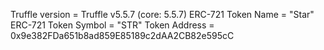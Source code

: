 Truffle version = Truffle v5.5.7 (core: 5.5.7)
ERC-721 Token Name = "Star"
ERC-721 Token Symbol = "STR"
Token Address = 0x9e382FDa651b8ad859E85189c2dAA2CB82e595cC
